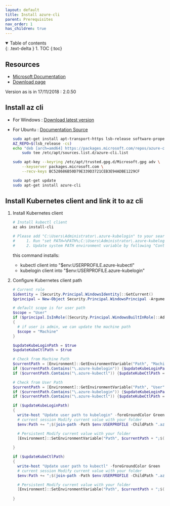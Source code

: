 ```yaml
---
layout: default
title: Install azure-cli
parent: Prerequisites
nav_order: 1
has_children: true
---
```


<details open markdown="block">
  <summary>
    Table of contents
  </summary>
  {: .text-delta }
1. TOC
{:toc}
</details>

## Resources

* [Microsoft Documentation](https://docs.microsoft.com/en-us/cli/azure/)
* [Download page](https://docs.microsoft.com/en-us/cli/azure/install-azure-cli)

Version as is in 17/11/2018 : 2.0.50

## Install az cli

* For Windows : [Download latest version](https://aka.ms/installazurecliwindows)  

* For Ubuntu  : [Documentation Source](https://docs.microsoft.com/fr-fr/cli/azure/install-azure-cli-apt?view=azure-cli-latest)

    ```bash
    sudo apt-get install apt-transport-https lsb-release software-properties-common -y
    AZ_REPO=$(lsb_release -cs)
    echo "deb [arch=amd64] https://packages.microsoft.com/repos/azure-cli/ $AZ_REPO main" | \
        sudo tee /etc/apt/sources.list.d/azure-cli.list

    sudo apt-key --keyring /etc/apt/trusted.gpg.d/Microsoft.gpg adv \
        --keyserver packages.microsoft.com \
        --recv-keys BC528686B50D79E339D3721CEB3E94ADBE1229CF

    sudo apt-get update
    sudo apt-get install azure-cli
    ```

## Install Kubernetes client and link it to az cli

1. Install Kubernetes client

    ``` bash
    # Install kubectl client
    az aks install-cli

    # Please add "C:\Users\Administrator\.azure-kubelogin" to your search PATH so the `kubelogin.exe` can be found. 2 options: 
    #     1. Run "set PATH=%PATH%;C:\Users\Administrator\.azure-kubelogin" or "$env:path += 'C:\Users\Administrator\.azure-kubelogin'" for PowerShell. This is good for the current command session.
    #     2. Update system PATH environment variable by following "Control Panel->System->Advanced->Environment Variables", and re-open the command window. You only need to do it once
    ```

    this command installs:

    * kubectl client into "$env:USERPROFILE\.azure-kubectl"
    * kubelogin client into "$env:USERPROFILE\.azure-kubelogin"

2. Configure Kubernetes client path

    ``` powershell
    # Current role
    $identity = [Security.Principal.WindowsIdentity]::GetCurrent()
    $principal = New-Object Security.Principal.WindowsPrincipal -ArgumentList $identity

    # default scope is for user path
    $scope = "User"
    if ($principal.IsInRole([Security.Principal.WindowsBuiltInRole]::Administrator))
    {
      # if user is admin, we can update the machine path
      $scope = "Machine"
    }  

    $updateKubeLoginPath = $true
    $updateKubeCtlPath = $true

    # Check from Machine Path
    $currentPath = [Environment]::GetEnvironmentVariable("Path", "Machine")
    if ($currentPath.Contains("\.azure-kubelogin")) {$updateKubeLoginPath = $false}
    if ($currentPath.Contains("\.azure-kubectl")) {$updateKubeCtlPath = $false}

    # Check from User Path
    $currentPath = [Environment]::GetEnvironmentVariable("Path", "User")
    if ($currentPath.Contains("\.azure-kubelogin")) {$updateKubeLoginPath = $false}
    if ($currentPath.Contains("\.azure-kubectl")) {$updateKubeCtlPath = $false}

    if ($updateKubeLoginPath)
    {
      write-host "Update user path to kubelogin" -foreGroundColor Green
      # current session Modify current value with your folder
      $env:Path += ";$(join-path -Path $env:USERPROFILE -ChildPath ".azure-kubelogin")"

      # Persistent Modify current value with your folder
      [Environment]::SetEnvironmentVariable("Path", $currentPath + ";$(join-path -Path $env:USERPROFILE -ChildPath ".azure-kubelogin")", "User")
      
    }

    if ($updateKubeCtlPath)
    {
      write-host "Update user path to kubectl" -foreGroundColor Green
      # current session Modify current value with your folder
      $env:Path += ";$(join-path -Path $env:USERPROFILE -ChildPath ".azure-kubectl")"

      # Persistent Modify current value with your folder
      [Environment]::SetEnvironmentVariable("Path", $currentPath + ";$(join-path -Path $env:USERPROFILE -ChildPath ".azure-kubectl")", "User")
      
    }

    ```
